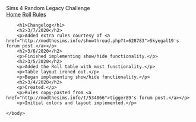 <!DOCTYPE html>
<!-- This is the index/Home page. This should include a welcome and perhaps an explanation of how to use the website. It may also include the credits to the original creator and inspiration for this webpage SHRUG-->
<html>
    <head>
        <meta charset="utf-8">
        <title>Sims 4 Random Legacy</title>
        <link rel="stylesheet" type="text/css" href="C:\Users\Maggie\Google Drive\Code\Personal\HTML_CSS_JavaScript\Random Legacy\styles.css" />
        <script src="C:\Users\Maggie\Google Drive\Code\Personal\HTML_CSS_JavaScript\Random Legacy\script.js"></script>
    </head>
    <body>
        <div class="header">Sims 4 Random Legacy Challenge</div>
        <div class="topnav">
            <a href="C:\Users\Maggie\Google Drive\Code\Personal\HTML_CSS_JavaScript\Random Legacy\index.html">Home</a>
            <a href="C:\Users\Maggie\Google Drive\Code\Personal\HTML_CSS_JavaScript\Random Legacy\roll.html">Roll</a>
            <a href="C:\Users\Maggie\Google Drive\Code\Personal\HTML_CSS_JavaScript\Random Legacy\rules.html">Rules</a>
        </div>

        <h1>Changelog</h1>
        <h2>3/7/2020</h2>
        <p>Added extra rules courtesy of <a href="http://modthesims.info/showthread.php?t=628783">Skyegal19's forum post.</a></p>
        <h2>3/6/2020</h2>
        <p>Finished implementing show/hide functionality.</p>
        <h2>3/5/2020</h2>
        <p>Added the Roll table with most functionality.</p>
        <p>Table layout ironed out.</p>
        <p>Began implementing show/hide functionality.</p>
        <h2>3/4/2020</h2>
        <p>Created.</p>
        <p>Rules copy-pasted from <a href="http://modthesims.info/t/534066">tigger89's forum post.</a></p>
        <p>Initial colors and layout implemented.</p>
          
    </body>
</html>

